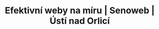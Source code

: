 ---
layout: "pages/aktuality.njk"

title: 'Efektivní weby na míru | Senoweb | Ústí nad Orlicí'
description: 'V Senoweb se specializujeme na tvorbu webových stránek na míru. Nepoužíváme koupené šablony, nástroje pro automatizované budování webů ani nástroje, které by váš web zahlcovali zbytečným kódem a tím vaší stránku zpomalovaly.'
permalink: 'cs/aktuality/'

eleventyNavigation:
  key: Aktuality
  order: 700


landing:
  breadcrumbsHome: Domů
  breadcrumbsCurrent: Wellness

  heading: Wellness & Spa

  imageUrl: /assets/images/wellness/wellness-2.jpg
  imageAlt: Ženy na lehátkách ve wellness Chateau Orlice
---